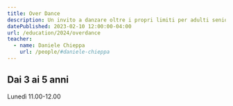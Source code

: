 ```yaml
---
title: Over Dance
description: Un invito a danzare oltre i propri limiti per adulti senior e non solo, in una comunità accogliente e inclusiva che valorizza la cura reciproca e la libertà espressiva, liberando il corpo da pregiudizi.
datePublished: 2023-02-10 12:00:00-04:00
url: /education/2024/overdance
teacher:
  - name: Daniele Chieppa
    url: /people/#daniele-chieppa
---
```


## Dai 3 ai 5 anni

Lunedì 11.00-12.00
